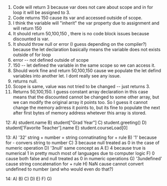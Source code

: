 1. Code will return 3 because var does not care about scope and in for loop it will be assigned to 3.
2. Code returns 150 cause its var and accessed outside of scope.
3. I think the variable will "inherit" the var property due to assignment and will return 150
4. It should return 50,100,150 , there is no code block issues because discounted is var.
5. It should throw null or error (I guess depending on the compiler?) because the let declaration basically means the variable does not exists outside of for loop
6. error -- not defined outside of scope
7. 150 -- let defined the variable in the same scope so we can access it.
8. Should work fine and return 50,100,150 cause we populate the let defind variables into another let. I dont really see any issue.
9. returns null.
10. Scope is same, value was not tried to be changed -- just returns 3.
11. Returns 50,100,150. I guess constant array declaration in this case means that the discounted cannot be changed to some other array, but we can modify the original array it points too. So I guess it cannot change the memory adrress it points to, but its fine to populate the next after first bytes of memory address whetever this array is stored. 

12:
A) student.name 
B) student["Grad Year"]
C) student.greeting()
D) student['Favorite Teacher'].name
E) student.courseLoad[0]

 13:
 A) '32' string + number = string connatinating for + rule 
 B) '1' because for - convers string to number 
 C) 3 because null treated as 0 in the case of numeric operation
D) '3null' same concept as A 
E) 4 because true is numerical 1 in pretty much most of languages due to computer logic 
F) 0 cause both false and null treated as 0 in numeric operations
G) '3undefined' cause string concatenation for + rule 
H) NaN cause cannot convert undefined to number (and who would even do that?)

14: 
A)
B)
C)
D)
E)
F)
G)

